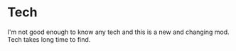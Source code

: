 # Tech

I'm not good enough to know any tech and this is a new and changing mod. Tech takes long time to find.
